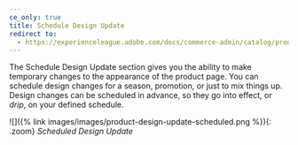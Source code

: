 ```yaml
---
ce_only: true
title: Schedule Design Update
redirect to:
  - https://experienceleague.adobe.com/docs/commerce-admin/catalog/products/product-scheduled-changes.html#schedule-a-design-update
---
```


The Schedule Design Update section gives you the ability to make temporary changes to the appearance of the product page. You can schedule design changes for a season, promotion, or just to mix things up. Design changes can be scheduled in advance, so they go into effect, or _drip_, on your defined schedule.

![]({% link images/images/product-design-update-scheduled.png %}){: .zoom}
_Scheduled Design Update_

